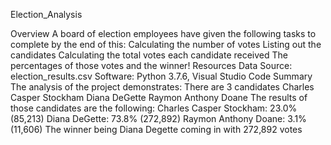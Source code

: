 Election_Analysis

Overview
A board of election employees have given the following tasks to complete by the end of this:
Calculating the number of votes
Listing out the candidates 
Calculating the total votes each candidate received 
The percentages of those votes
and the winner!
Resources
Data Source: election_results.csv
Software: Python 3.7.6, Visual Studio Code
Summary
The analysis of the project demonstrates:
There are 3 candidates 
Charles Casper Stockham 
Diana DeGette
Raymon Anthony Doane
The results of those candidates are the following:
Charles Casper Stockham: 23.0% (85,213)
Diana DeGette: 73.8% (272,892)
Raymon Anthony Doane: 3.1% (11,606)
The winner being Diana Degette coming in with 272,892 votes
